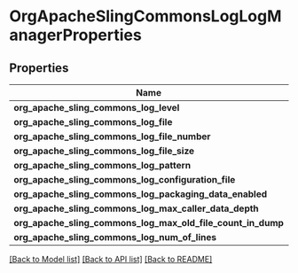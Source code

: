 # OrgApacheSlingCommonsLogLogManagerProperties

## Properties
Name | Type | Description | Notes
------------ | ------------- | ------------- | -------------
**org_apache_sling_commons_log_level** | [**ConfigNodePropertyDropDown**](ConfigNodePropertyDropDown.md) |  | [optional] 
**org_apache_sling_commons_log_file** | [**ConfigNodePropertyString**](ConfigNodePropertyString.md) |  | [optional] 
**org_apache_sling_commons_log_file_number** | [**ConfigNodePropertyInteger**](ConfigNodePropertyInteger.md) |  | [optional] 
**org_apache_sling_commons_log_file_size** | [**ConfigNodePropertyString**](ConfigNodePropertyString.md) |  | [optional] 
**org_apache_sling_commons_log_pattern** | [**ConfigNodePropertyString**](ConfigNodePropertyString.md) |  | [optional] 
**org_apache_sling_commons_log_configuration_file** | [**ConfigNodePropertyString**](ConfigNodePropertyString.md) |  | [optional] 
**org_apache_sling_commons_log_packaging_data_enabled** | [**ConfigNodePropertyBoolean**](ConfigNodePropertyBoolean.md) |  | [optional] 
**org_apache_sling_commons_log_max_caller_data_depth** | [**ConfigNodePropertyInteger**](ConfigNodePropertyInteger.md) |  | [optional] 
**org_apache_sling_commons_log_max_old_file_count_in_dump** | [**ConfigNodePropertyInteger**](ConfigNodePropertyInteger.md) |  | [optional] 
**org_apache_sling_commons_log_num_of_lines** | [**ConfigNodePropertyInteger**](ConfigNodePropertyInteger.md) |  | [optional] 

[[Back to Model list]](../README.md#documentation-for-models) [[Back to API list]](../README.md#documentation-for-api-endpoints) [[Back to README]](../README.md)


